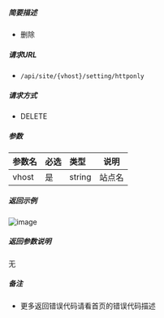 

    
##### 简要描述

- 删除

##### 请求URL
- ` /api/site/{vhost}/setting/httponly `
  
##### 请求方式
- DELETE 

##### 参数

|参数名|必选|类型|说明|
|:----    |:---|:----- |-----   |
|vhost |是  |string |站点名   |

##### 返回示例 

![image](https://user-images.githubusercontent.com/90588289/133774684-d1e4c543-fc1e-4434-b3d4-c552a164ce81.png)

##### 返回参数说明 

无

##### 备注 

- 更多返回错误代码请看首页的错误代码描述



